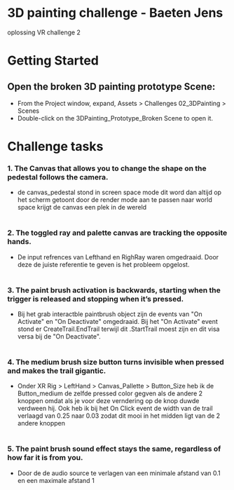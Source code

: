 # 3D painting challenge - Baeten Jens

oplossing VR challenge 2

# Getting Started
## Open the broken 3D painting prototype Scene:
 - From the Project window, expand, Assets > Challenges 02_3DPainting > Scenes
 - Double-click on the 3DPainting_Prototype_Broken Scene to open it.

# Challenge tasks
### 1.  The Canvas that allows you to change the shape on the pedestal follows the camera.
- de canvas_pedestal stond in screen space mode dit word dan altijd op het scherm getoont door de render mode aan te passen naar world space krijgt de canvas een plek in de wereld
<br><br>
### 2.  The toggled ray and palette canvas are tracking the opposite hands.
- De input refrences van Lefthand en RighRay waren omgedraaid. Door deze de juiste referentie te geven is het probleem opgelost.
<br><br>
### 3.  The paint brush activation is backwards, starting when the trigger is released and stopping when it’s pressed.
- Bij het grab interactble paintbrush object zijn de events van "On Activate" en "On Deactivate" omgedraaid. Bij het "On Activate" event stond er CreateTrail.EndTrail terwijl dit .StartTrail moest zijn en dit visa versa bij de "On Deactivate".
<br><br>
### 4.  The medium brush size button turns invisible when pressed and makes the trail gigantic.
- Onder XR Rig > LeftHand > Canvas_Pallette > Button_Size heb ik de Button_medium de zelfde pressed color gegven als de andere 2 knoppen omdat als je voor deze verndering op de knop duwde verdween hij. Ook heb ik bij het On Click event de width van de trail verlaagd van 0.25 naar 0.03 zodat dit mooi in het midden ligt van de 2 andere knoppen
<br><br>
### 5.  The paint brush sound effect stays the same, regardless of how far it is from you.
- Door de de audio source te verlagen van een minimale afstand van 0.1 en een maximale afstand 1
